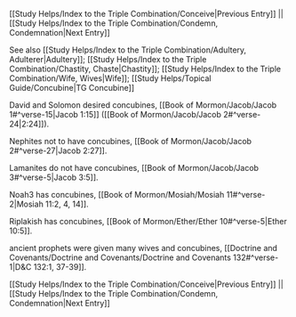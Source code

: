 [[Study Helps/Index to the Triple Combination/Conceive|Previous Entry]]  ||  [[Study Helps/Index to the Triple Combination/Condemn, Condemnation|Next Entry]]

 See also [[Study Helps/Index to the Triple Combination/Adultery, Adulterer|Adultery]]; [[Study Helps/Index to the Triple Combination/Chastity, Chaste|Chastity]]; [[Study Helps/Index to the Triple Combination/Wife, Wives|Wife]]; [[Study Helps/Topical Guide/Concubine|TG Concubine]]

 David and Solomon desired concubines, [[Book of Mormon/Jacob/Jacob 1#^verse-15|Jacob 1:15]] ([[Book of Mormon/Jacob/Jacob 2#^verse-24|2:24]]).

 Nephites not to have concubines, [[Book of Mormon/Jacob/Jacob 2#^verse-27|Jacob 2:27]].

 Lamanites do not have concubines, [[Book of Mormon/Jacob/Jacob 3#^verse-5|Jacob 3:5]].

 Noah3 has concubines, [[Book of Mormon/Mosiah/Mosiah 11#^verse-2|Mosiah 11:2, 4, 14]].

 Riplakish has concubines, [[Book of Mormon/Ether/Ether 10#^verse-5|Ether 10:5]].

 ancient prophets were given many wives and concubines, [[Doctrine and Covenants/Doctrine and Covenants/Doctrine and Covenants 132#^verse-1|D&C 132:1, 37-39]].

[[Study Helps/Index to the Triple Combination/Conceive|Previous Entry]]  ||  [[Study Helps/Index to the Triple Combination/Condemn, Condemnation|Next Entry]]